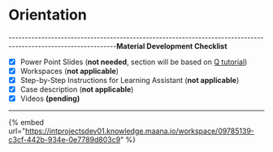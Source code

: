 # Orientation

---------------------------------------------------------------------------------------------------------------**Material Development Checklist**

* [x] Power Point Slides \(**not needed**, section will be based on [Q tutorial](https://intprojectsdev01.knowledge.maana.io/workspace/09785139-c3cf-442b-934e-0e7789d803c9)\)
* [x] Workspaces \(**not applicable**\)
* [x] Step-by-Step Instructions for Learning Assistant \(**not applicable**\)
* [x] Case description \(**not applicable**\)
* [x] Videos **\(pending\)**

---------------------------------------------------------------------------------------------------------------

{% embed url="https://intprojectsdev01.knowledge.maana.io/workspace/09785139-c3cf-442b-934e-0e7789d803c9" %}



